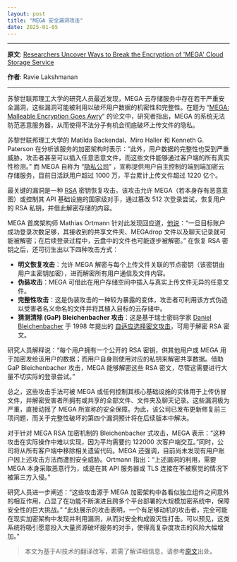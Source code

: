 ```yaml
---
layout: post
title: "MEGA 安全漏洞攻击"
date: 2025-01-05
---
```


---

**原文**: [Researchers Uncover Ways to Break the Encryption of 'MEGA' Cloud Storage Service](https://thehackernews.com/2022/06/researchers-uncover-ways-to-break.html)

**作者**: Ravie Lakshmanan

---

苏黎世联邦理工大学的研究人员最近发现，MEGA 云存储服务中存在若干严重安全漏洞，这些漏洞可能被利用以破坏用户数据的机密性和完整性。在题为 “[MEGA: Malleable Encryption Goes Awry](https://mega-awry.io/)” 的论文中，研究者指出，MEGA 的系统无法防范恶意服务器，从而使得不法分子有机会彻底破坏上传文件的隐私。

苏黎世联邦理工大学的 Matilda Backendal、Miro Haller 和 Kenneth G. Paterson 在分析该服务的加密架构时表示：“此外，用户数据的完整性也受到严重威胁，攻击者甚至可以插入任意恶意文件，而这些文件能够通过客户端的所有真实性检测。” 而 MEGA 自称为 “[隐私公司](https://mega.io/about/privacy)” ，宣称提供用户自主控制的端到端加密云存储服务，目前日活跃用户超过 1000 万，平台累计上传文件超过 1220 亿个。

最关键的漏洞是一种 [RSA](https://en.wikipedia.org/wiki/RSA_(cryptosystem)) 密钥恢复攻击。该攻击允许 MEGA（若本身存有恶意意图）或控制其 API 基础设施的国家级对手，通过篡改 512 次登录尝试，恢复用户的 RSA 私钥，并借此解密存储的内容。

MEGA 首席架构师 Mathias Ortmann 针对此发现回应道，[他说](https://blog.mega.io/mega-security-update/)：“一旦目标账户成功登录次数足够，其接收到的共享文件夹、MEGAdrop 文件以及聊天记录就可能被解密；在后续登录过程中，云盘中的文件也可能逐步被解密。” 在恢复 RSA 密钥之后，还可衍生出以下四种攻击方式：

- **明文恢复攻击**：允许 MEGA 解密与每个上传文件关联的节点密钥（该密钥由用户主密钥加密），进而解密所有用户通信及文件内容。
- **伪装攻击**：MEGA 可借此在用户存储空间中插入与真实上传文件无异的任意文件。
- **完整性攻击**：这是伪装攻击的一种较为暴露的变体，攻击者可利用该方式伪造以受害者名义命名的文件并将其植入目标的云存储中。
- **猜测清除 (GaP) Bleichenbacher 攻击**：这是基于瑞士密码学家 [Daniel Bleichenbacher](https://archiv.infsec.ethz.ch/education/fs08/secsem/bleichenbacher98.pdf) 于 1998 年提出的 [自适应选择密文攻击](https://en.wikipedia.org/wiki/Adaptive_chosen-ciphertext_attack)，可用于解密 RSA 密文。

研究人员解释说：“每个用户拥有一个公开的 RSA 密钥，供其他用户或 MEGA 用于加密发给该用户的数据；而用户自身则使用对应的私钥来解密共享数据。借助 GaP Bleichenbacher 攻击，MEGA 能够解密这些 RSA 密文，尽管这需要进行大量不切实际的登录尝试。”

总之，这些攻击手法可被 MEGA 或任何控制其核心基础设施的实体用于上传仿冒文件，并解密受害者所拥有或共享的全部文件、文件夹及聊天记录。这些漏洞极为严重，直接动摇了 MEGA 所宣称的安全保障。为此，该公司已发布更新修复前三项问题，而关于完整性破坏的第四个漏洞预计将在后续版本中解决。

对于针对 MEGA RSA 加密机制的 Bleichenbacher 式攻击，MEGA 表示：“这种攻击在实际操作中难以实现，因为平均需要约 122000 次客户端交互。”同时，公司将从所有客户端中移除相关遗留代码。MEGA 还强调，目前尚未发现有用户账户因上述攻击方法而遭到安全威胁。Ortmann 指出：“上述漏洞的利用，需要 MEGA 本身采取恶意行为，或是在其 API 服务器或 TLS 连接在不被察觉的情况下被第三方入侵。”

研究人员进一步阐述：“这些攻击源于 MEGA 加密架构中各看似独立组件之间意外的相互作用，凸显了在功能不断演进且跨多个平台部署的大规模加密系统中，保障安全性的巨大挑战。” “此处展示的攻击表明，一个有足够动机的攻击者，完全可能在现实加密架构中发现并利用漏洞，从而对安全构成毁灭性打击。可以预见，这类系统将吸引愿意投入大量资源破坏服务的对手，使得高复杂度攻击的风险大幅增加。”

> 本文为基于AI技术的翻译改写，若需了解详细信息，请参考[原文](https://thehackernews.com/2022/06/researchers-uncover-ways-to-break.html)出处。
